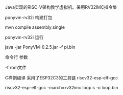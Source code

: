 Java实现的RISC-V架构教学虚拟机。采用RV32IMC指令集

ponyvm-rv32i 构建打包

mvn compile assembly:single

ponyvm-rv32i 运行

java -jar PonyVM-0.2.5.jar -f pi.bin

命令行 参数

-f rom文件

C样例编译 采用了ESP32C3的工具链 riscv32-esp-elf-gcc

riscv32-esp-elf-gcc -march=rv32imc loop.s -o loop.bin
